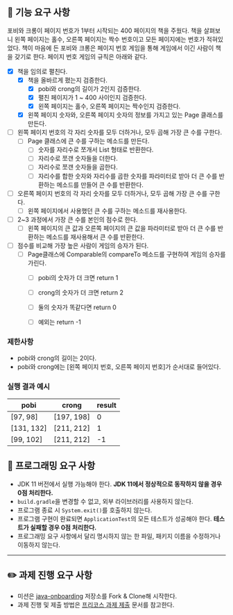 ## 🚀 기능 요구 사항

포비와 크롱이 페이지 번호가 1부터 시작되는 400 페이지의 책을 주웠다. 책을 살펴보니 왼쪽 페이지는 홀수, 오른쪽 페이지는 짝수 번호이고 모든 페이지에는 번호가 적혀있었다. 책이 마음에 든 포비와 크롱은 페이지 번호 게임을 통해 게임에서 이긴 사람이 책을 갖기로 한다. 페이지 번호 게임의 규칙은 아래와 같다.

- [x] 책을 임의로 펼친다.
  - [x] 책을 올바르게 폈는지 검증한다. 
    - [x] pobi와 crong의 길이가 2인지 검증한다.  
    - [x] 펼친 페이지가 1 ~ 400 사이인지 검증한다.  
    - [x] 왼쪽 페이지는 홀수, 오른쪽 페이지는 짝수인지 검증한다. 
  - [x] 왼쪽 페이지 숫자와, 오른쪽 페이지 숫자의 정보를 가지고 있는 Page 클래스를 만든다.
  
- [ ] 왼쪽 페이지 번호의 각 자리 숫자를 모두 더하거나, 모두 곱해 가장 큰 수를 구한다.
  - [ ] Page 클래스에 큰 수를 구하는 메소드를 만든다. 
    - [ ] 숫자를 자리수로 쪼개서 List 형태로 반환한다.
    - [ ] 자리수로 쪼갠 숫자들을 더한다.
    - [ ] 자리수로 쪼갠 숫자들을 곱한다.
    - [ ] 자리수를 합한 숫자와 자리수를 곱한 숫자를 파라미터로 받아 더 큰 수를 반환하는 메소드를 만들어 큰 수를 반환한다. 
        
- [ ] 오른쪽 페이지 번호의 각 자리 숫자를 모두 더하거나, 모두 곱해 가장 큰 수를 구한다.
  - [ ] 왼쪽 페이지에서 사용했던 큰 수를 구하는 메소드를 재사용한다. 
 
- [ ] 2~3 과정에서 가장 큰 수를 본인의 점수로 한다.
  - [ ] 왼쪽 페이지의 큰 값과 오른쪽 페이지의 큰 값을 파라미터로 받아 더 큰 수를 반환하는 메소드를 재사용해서 큰 수를 반환한다.

- [ ] 점수를 비교해 가장 높은 사람이 게임의 승자가 된다.
  - [ ] Page클래스에 Comparable의 compareTo 메소드를 구현하여 게임의 승자를 가린다.
    - [ ] pobi의 숫자가 더 크면 return 1
    - [ ] crong의 숫자가 더 크면 return 2
    - [ ] 둘의 숫자가 똑같다면 return 0 
    - [ ] 예외는 return -1 


### 제한사항

- pobi와 crong의 길이는 2이다.
- pobi와 crong에는 [왼쪽 페이지 번호, 오른쪽 페이지 번호]가 순서대로 들어있다.

### 실행 결과 예시

| pobi | crong | result |
| --- | --- | --- |
| [97, 98] | [197, 198] | 0 |
| [131, 132] | [211, 212] | 1 |
| [99, 102] | [211, 212] | -1 |

## 🎯 프로그래밍 요구 사항

- JDK 11 버전에서 실행 가능해야 한다. **JDK 11에서 정상적으로 동작하지 않을 경우 0점 처리한다.**
- `build.gradle`을 변경할 수 없고, 외부 라이브러리를 사용하지 않는다.
- 프로그램 종료 시 `System.exit()`를 호출하지 않는다.
- 프로그램 구현이 완료되면 `ApplicationTest`의 모든 테스트가 성공해야 한다. **테스트가 실패할 경우 0점 처리한다.**
- 프로그래밍 요구 사항에서 달리 명시하지 않는 한 파일, 패키지 이름을 수정하거나 이동하지 않는다.

---

## ✏️ 과제 진행 요구 사항

- 미션은 [java-onboarding](https://github.com/woowacourse-precourse/java-onboarding) 저장소를 Fork & Clone해 시작한다.
- 과제 진행 및 제출 방법은 [프리코스 과제 제출](https://github.com/woowacourse/woowacourse-docs/tree/master/precourse) 문서를 참고한다.
